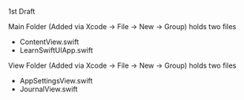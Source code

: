 1st Draft

Main Folder (Added via Xcode -> File -> New -> Group) holds two files
* ContentView.swift
* LearnSwiftUIApp.swift

View Folder (Added via Xcode -> File -> New -> Group) holds two files
* AppSettingsView.swift
* JournalView.swift
